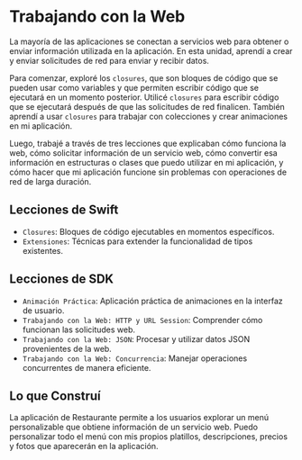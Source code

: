 # Trabajando con la Web

La mayoría de las aplicaciones se conectan a servicios web para obtener o enviar información utilizada en la aplicación. En esta unidad, aprendí a crear y enviar solicitudes de red para enviar y recibir datos.

Para comenzar, exploré los `closures`, que son bloques de código que se pueden usar como variables y que permiten escribir código que se ejecutará en un momento posterior. Utilicé `closures` para escribir código que se ejecutará después de que las solicitudes de red finalicen. También aprendí a usar `closures` para trabajar con colecciones y crear animaciones en mi aplicación.

Luego, trabajé a través de tres lecciones que explicaban cómo funciona la web, cómo solicitar información de un servicio web, cómo convertir esa información en estructuras o clases que puedo utilizar en mi aplicación, y cómo hacer que mi aplicación funcione sin problemas con operaciones de red de larga duración.

## Lecciones de Swift
- `Closures`: Bloques de código ejecutables en momentos específicos.
- `Extensiones`: Técnicas para extender la funcionalidad de tipos existentes.

## Lecciones de SDK
- `Animación Práctica`: Aplicación práctica de animaciones en la interfaz de usuario.
- `Trabajando con la Web: HTTP y URL Session`: Comprender cómo funcionan las solicitudes web.
- `Trabajando con la Web: JSON`: Procesar y utilizar datos JSON provenientes de la web.
- `Trabajando con la Web: Concurrencia`: Manejar operaciones concurrentes de manera eficiente.

## Lo que Construí
La aplicación de Restaurante permite a los usuarios explorar un menú personalizable que obtiene información de un servicio web. Puedo personalizar todo el menú con mis propios platillos, descripciones, precios y fotos que aparecerán en la aplicación.

